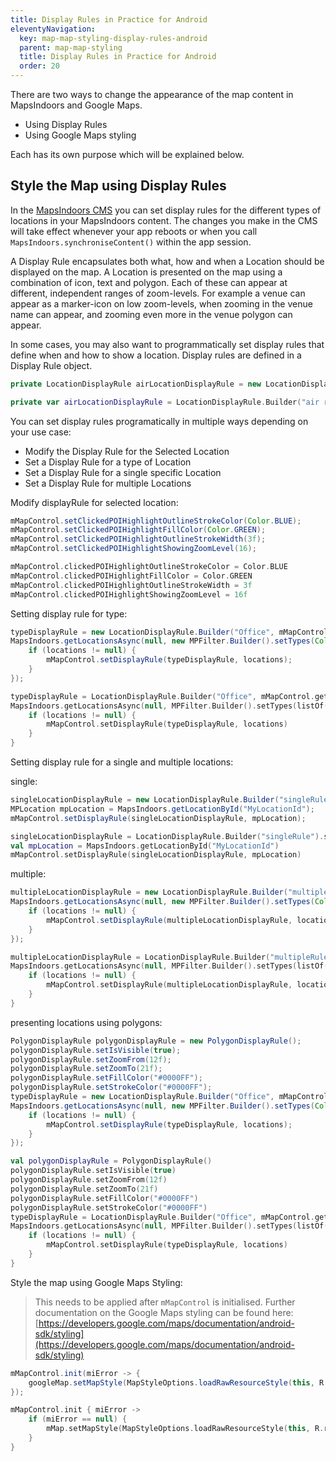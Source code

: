 ```yaml
---
title: Display Rules in Practice for Android
eleventyNavigation:
  key: map-map-styling-display-rules-android
  parent: map-map-styling
  title: Display Rules in Practice for Android
  order: 20
---
```


There are two ways to change the appearance of the map content in MapsIndoors and Google Maps.

* Using Display Rules
* Using Google Maps styling

Each has its own purpose which will be explained below.

## Style the Map using Display Rules

In the [MapsIndoors CMS](https://cms.mapsindoors.com/types) you can set display rules for the different types of locations in your MapsIndoors content. The changes you make in the CMS will take effect whenever your app reboots or when you call `MapsIndoors.synchroniseContent()` within the app session.

A Display Rule encapsulates both what, how and when a Location should be displayed on the map. A Location is presented on the map using a combination of icon, text and polygon. Each of these can appear at different, independent ranges of zoom-levels. For example a venue can appear as a marker-icon on low zoom-levels, when zooming in the venue name can appear, and zooming even more in the venue polygon can appear.

In some cases, you may also want to programmatically set display rules that define when and how to show a location. Display rules are defined in a Display Rule object.

<mi-tabs>
<mi-tab label="Java" tab-for="java"></mi-tab>
<mi-tab label="Kotlin" tab-for="kotlin"></mi-tab>
<mi-tab-panel id="java">

```java
private LocationDisplayRule airLocationDisplayRule = new LocationDisplayRule.Builder("air rule").setVectorDrawableIcon(R.drawable.ic_baseline_air_24).setLabel("air rule").build();
```

</mi-tab-panel>
<mi-tab-panel id="kotlin">

```kotlin
private var airLocationDisplayRule = LocationDisplayRule.Builder("air rule").setVectorDrawableIcon(R.drawable.ic_baseline_air_24).setLabel("air rule").build()
```

</mi-tab-panel>
</mi-tabs>

You can set display rules programatically in multiple ways depending on your use case:

* Modify the Display Rule for the Selected Location
* Set a Display Rule for a type of Location
* Set a Display Rule for a single specific Location
* Set a Display Rule for multiple Locations

Modify displayRule for selected location:

<mi-tabs>
<mi-tab label="Java" tab-for="java"></mi-tab>
<mi-tab label="Kotlin" tab-for="kotlin"></mi-tab>
<mi-tab-panel id="java">

```java
mMapControl.setClickedPOIHighlightOutlineStrokeColor(Color.BLUE);
mMapControl.setClickedPOIHighlightFillColor(Color.GREEN);
mMapControl.setClickedPOIHighlightOutlineStrokeWidth(3f);
mMapControl.setClickedPOIHighlightShowingZoomLevel(16);
```

</mi-tab-panel>
<mi-tab-panel id="kotlin">

```kotlin
mMapControl.clickedPOIHighlightOutlineStrokeColor = Color.BLUE
mMapControl.clickedPOIHighlightFillColor = Color.GREEN
mMapControl.clickedPOIHighlightOutlineStrokeWidth = 3f
mMapControl.clickedPOIHighlightShowingZoomLevel = 16f
```

</mi-tab-panel>
</mi-tabs>

Setting display rule for type:

<mi-tabs>
<mi-tab label="Java" tab-for="java"></mi-tab>
<mi-tab label="Kotlin" tab-for="kotlin"></mi-tab>
<mi-tab-panel id="java">

```java
typeDisplayRule = new LocationDisplayRule.Builder("Office", mMapControl.getDisplayRule("Office")).setVectorDrawableIcon(R.drawable.ic_baseline_bolt_24).build();
MapsIndoors.getLocationsAsync(null, new MPFilter.Builder().setTypes(Collections.singletonList("Office")).build(), (locations, miError) -> {
    if (locations != null) {
        mMapControl.setDisplayRule(typeDisplayRule, locations);
    }
});
```

</mi-tab-panel>
<mi-tab-panel id="kotlin">

```kotlin
typeDisplayRule = LocationDisplayRule.Builder("Office", mMapControl.getDisplayRule("Office")!!).setPolygonDisplayRule(polygonDisplayRule).setVectorDrawableIcon(R.drawable.ic_baseline_bolt_24).build()
MapsIndoors.getLocationsAsync(null, MPFilter.Builder().setTypes(listOf("Office")).build()) { locations, miError ->
    if (locations != null) {
        mMapControl.setDisplayRule(typeDisplayRule, locations)
    }
}
```

</mi-tab-panel>
</mi-tabs>

Setting display rule for a single and multiple locations:

single:

<mi-tabs>
<mi-tab label="Java" tab-for="java"></mi-tab>
<mi-tab label="Kotlin" tab-for="kotlin"></mi-tab>
<mi-tab-panel id="java">

```java
singleLocationDisplayRule = new LocationDisplayRule.Builder("singleRule").setVectorDrawableIcon(R.drawable.ic_baseline_air_24).setLabel("single display rule").build();
MPLocation mpLocation = MapsIndoors.getLocationById("MyLocationId");
mMapControl.setDisplayRule(singleLocationDisplayRule, mpLocation);
```

</mi-tab-panel>
<mi-tab-panel id="kotlin">

```kotlin
singleLocationDisplayRule = LocationDisplayRule.Builder("singleRule").setVectorDrawableIcon(R.drawable.ic_baseline_air_24).setLabel("single display rule").build()
val mpLocation = MapsIndoors.getLocationById("MyLocationId")
mMapControl.setDisplayRule(singleLocationDisplayRule, mpLocation)
```

</mi-tab-panel>
</mi-tabs>

multiple:

<mi-tabs>
<mi-tab label="Java" tab-for="java"></mi-tab>
<mi-tab label="Kotlin" tab-for="kotlin"></mi-tab>
<mi-tab-panel id="java">

```java
multipleLocationDisplayRule = new LocationDisplayRule.Builder("multipleRule").setVectorDrawableIcon(R.drawable.ic_baseline_air_24).setLabel("multiple display rule").build();
MapsIndoors.getLocationsAsync(null, new MPFilter.Builder().setTypes(Collections.singletonList("Meetingroom")).build(), (locations, miError) -> {
    if (locations != null) {
        mMapControl.setDisplayRule(multipleLocationDisplayRule, locations);
    }
});
```

</mi-tab-panel>
<mi-tab-panel id="kotlin">

```kotlin
multipleLocationDisplayRule = LocationDisplayRule.Builder("multipleRule").setVectorDrawableIcon(R.drawable.ic_baseline_air_24).setLabel("multiple display rule").build()
MapsIndoors.getLocationsAsync(null, MPFilter.Builder().setTypes(listOf("Meetingroom")).build()) { locations, _ ->
    if (locations != null) {
        mMapControl.setDisplayRule(multipleLocationDisplayRule, locations)
    }
}
```

</mi-tab-panel>
</mi-tabs>

presenting locations using polygons:

<mi-tabs>
<mi-tab label="Java" tab-for="java"></mi-tab>
<mi-tab label="Kotlin" tab-for="kotlin"></mi-tab>
<mi-tab-panel id="java">

```java
PolygonDisplayRule polygonDisplayRule = new PolygonDisplayRule();
polygonDisplayRule.setIsVisible(true);
polygonDisplayRule.setZoomFrom(12f);
polygonDisplayRule.setZoomTo(21f);
polygonDisplayRule.setFillColor("#0000FF");
polygonDisplayRule.setStrokeColor("#0000FF");
typeDisplayRule = new LocationDisplayRule.Builder("Office", mMapControl.getDisplayRule("Office")).setPolygonDisplayRule(polygonDisplayRule).setVectorDrawableIcon(R.drawable.ic_baseline_bolt_24).build();
MapsIndoors.getLocationsAsync(null, new MPFilter.Builder().setTypes(Collections.singletonList("Office")).build(), (locations, miError) -> {
    if (locations != null) {
        mMapControl.setDisplayRule(typeDisplayRule, locations);
    }
});
```

</mi-tab-panel>
<mi-tab-panel id="kotlin">

```kotlin
val polygonDisplayRule = PolygonDisplayRule()
polygonDisplayRule.setIsVisible(true)
polygonDisplayRule.setZoomFrom(12f)
polygonDisplayRule.setZoomTo(21f)
polygonDisplayRule.setFillColor("#0000FF")
polygonDisplayRule.setStrokeColor("#0000FF")
typeDisplayRule = LocationDisplayRule.Builder("Office", mMapControl.getDisplayRule("Office")!!).setPolygonDisplayRule(polygonDisplayRule).setVectorDrawableIcon(R.drawable.ic_baseline_bolt_24).build()
MapsIndoors.getLocationsAsync(null, MPFilter.Builder().setTypes(listOf("Office")).build()) { locations, miError ->
    if (locations != null) {
        mMapControl.setDisplayRule(typeDisplayRule, locations)
    }
}
```

</mi-tab-panel>
</mi-tabs>

Style the map using Google Maps Styling:

> This needs to be applied after `mMapControl` is initialised. Further documentation on the Google Maps styling can be found here: [https://developers.google.com/maps/documentation/android-sdk/styling](https://developers.google.com/maps/documentation/android-sdk/styling)

<mi-tabs>
<mi-tab label="Java" tab-for="java"></mi-tab>
<mi-tab label="Kotlin" tab-for="kotlin"></mi-tab>
<mi-tab-panel id="java">

```java
mMapControl.init(miError -> {
    googleMap.setMapStyle(MapStyleOptions.loadRawResourceStyle(this, R.raw.style_json));
});
```

</mi-tab-panel>
<mi-tab-panel id="kotlin">

```kotlin
mMapControl.init { miError ->
    if (miError == null) {
        mMap.setMapStyle(MapStyleOptions.loadRawResourceStyle(this, R.raw.style_json))
    }
}
```

</mi-tab-panel>
</mi-tabs>
